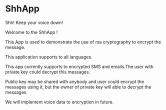 ShhApp
======

Shh! Keep your voice down!

Welcome to the ShhApp !

This App is used to demonstrate the use of rsa cryptography to encrypt the message. 

This application supports to all languages. 

This app currently supports to encrypted SMS and emails.The user with private key could decrypt this messages.

Public key may be shared with anybody and user could encrypt the messages using it, but the owner of private key will able to decrypt the messages.

We will implement voice data to encryption in future.
